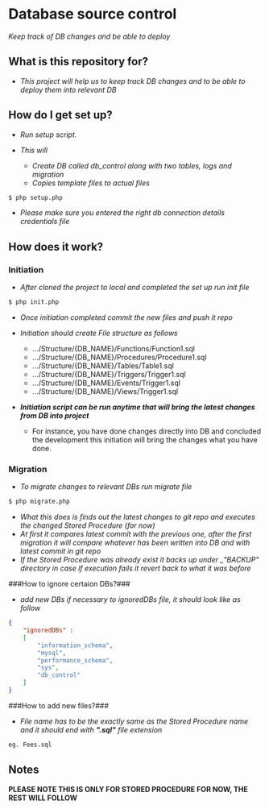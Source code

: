 # Database source control #

*Keep track of DB changes and be able to deploy*

## What is this repository for? ##

- *This project will help us to keep track DB changes and to be able to deploy them into relevant DB*

## How do I get set up? ##

- *Run setup script.*

- *This will*
  - *Create DB called db_control along with two tables, logs and migration*
  - *Copies template files to actual files*


```sh
$ php setup.php

```

- *Please make sure you entered the right db connection details credentials file*


## How does it work? ##

### Initiation ###

- *After cloned the project to local and completed the set up run init file*

```sh
$ php init.php

```

- *Once initiation completed commit the new files and push it repo*

- *Initiation should create File structure as follows*
  - .../Structure/{DB_NAME}/Functions/Function1.sql
  - .../Structure/{DB_NAME}/Procedures/Procedure1.sql
  - .../Structure/{DB_NAME}/Tables/Table1.sql
  - .../Structure/{DB_NAME}/Triggers/Trigger1.sql
  - .../Structure/{DB_NAME}/Events/Trigger1.sql
  - .../Structure/{DB_NAME}/Views/Trigger1.sql


- __*Initiation script can be run anytime that will bring the latest changes from DB into project*__
  - For instance, you have done changes directly into DB and concluded the development this initiation will bring the changes what you have done.


### Migration ###

- *To migrate changes to relevant DBs run migrate file*


```sh
$ php migrate.php

```

- *What this does is finds out the latest changes to git repo and executes the changed Stored Procedure (for now)*
- *At first it compares latest commit with the previous one, after the first migration it will compare whatever has been written into DB and with latest commit in git repo*
- *If the Stored Procedure was already exist it backs up under __"_BACKUP"__ directory in case if execution fails it revert back to what it was before*

###How to ignore certaion DBs?###

- *add new DBs if necessary to ignoredDBs file, it should look like as follow*

```json
{
    "ignoredDBs" :
    [
        "information_schema",
        "mysql",
        "performance_schema",
        "sys",
        "db_control"
    ]
}


```

###How to add new files?###

- *File name has to be the exactly same as the Stored Procedure name and it should end with __".sql"__ file extension*

```sh
eg. Fees.sql

```

## Notes ##

__PLEASE NOTE THIS IS ONLY FOR STORED PROCEDURE FOR NOW, THE REST WILL FOLLOW__
